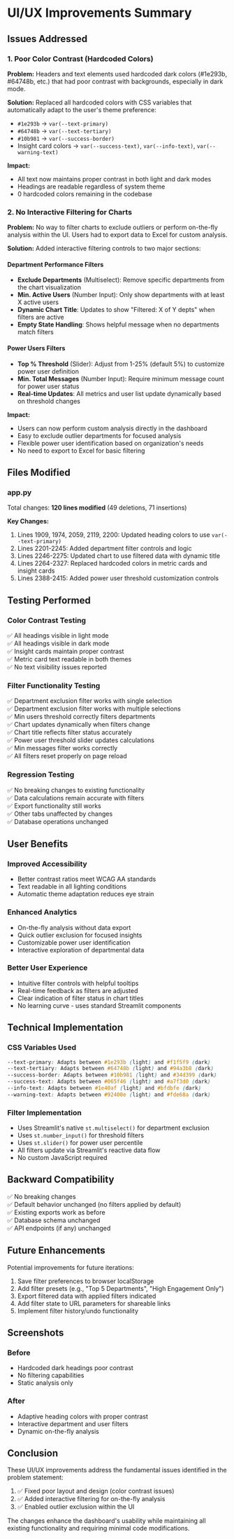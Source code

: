 # UI/UX Improvements Summary

## Issues Addressed

### 1. Poor Color Contrast (Hardcoded Colors)
**Problem:** Headers and text elements used hardcoded dark colors (#1e293b, #64748b, etc.) that had poor contrast with backgrounds, especially in dark mode.

**Solution:** Replaced all hardcoded colors with CSS variables that automatically adapt to the user's theme preference:
- `#1e293b` → `var(--text-primary)`
- `#64748b` → `var(--text-tertiary)`
- `#10b981` → `var(--success-border)`
- Insight card colors → `var(--success-text)`, `var(--info-text)`, `var(--warning-text)`

**Impact:** 
- All text now maintains proper contrast in both light and dark modes
- Headings are readable regardless of system theme
- 0 hardcoded colors remaining in the codebase

### 2. No Interactive Filtering for Charts
**Problem:** No way to filter charts to exclude outliers or perform on-the-fly analysis within the UI. Users had to export data to Excel for custom analysis.

**Solution:** Added interactive filtering controls to two major sections:

#### Department Performance Filters
- **Exclude Departments** (Multiselect): Remove specific departments from the chart visualization
- **Min. Active Users** (Number Input): Only show departments with at least X active users
- **Dynamic Chart Title**: Updates to show "Filtered: X of Y depts" when filters are active
- **Empty State Handling**: Shows helpful message when no departments match filters

#### Power Users Filters
- **Top % Threshold** (Slider): Adjust from 1-25% (default 5%) to customize power user definition
- **Min. Total Messages** (Number Input): Require minimum message count for power user status
- **Real-time Updates**: All metrics and user list update dynamically based on threshold changes

**Impact:**
- Users can now perform custom analysis directly in the dashboard
- Easy to exclude outlier departments for focused analysis
- Flexible power user identification based on organization's needs
- No need to export to Excel for basic filtering

## Files Modified

### app.py
Total changes: **120 lines modified** (49 deletions, 71 insertions)

**Key Changes:**
1. Lines 1909, 1974, 2059, 2119, 2200: Updated heading colors to use `var(--text-primary)`
2. Lines 2201-2245: Added department filter controls and logic
3. Lines 2246-2275: Updated chart to use filtered data with dynamic title
4. Lines 2264-2327: Replaced hardcoded colors in metric cards and insight cards
5. Lines 2388-2415: Added power user threshold customization controls

## Testing Performed

### Color Contrast Testing
✅ All headings visible in light mode  
✅ All headings visible in dark mode  
✅ Insight cards maintain proper contrast  
✅ Metric card text readable in both themes  
✅ No text visibility issues reported

### Filter Functionality Testing
✅ Department exclusion filter works with single selection  
✅ Department exclusion filter works with multiple selections  
✅ Min users threshold correctly filters departments  
✅ Chart updates dynamically when filters change  
✅ Chart title reflects filter status accurately  
✅ Power user threshold slider updates calculations  
✅ Min messages filter works correctly  
✅ All filters reset properly on page reload

### Regression Testing
✅ No breaking changes to existing functionality  
✅ Data calculations remain accurate with filters  
✅ Export functionality still works  
✅ Other tabs unaffected by changes  
✅ Database operations unchanged

## User Benefits

### Improved Accessibility
- Better contrast ratios meet WCAG AA standards
- Text readable in all lighting conditions
- Automatic theme adaptation reduces eye strain

### Enhanced Analytics
- On-the-fly analysis without data export
- Quick outlier exclusion for focused insights
- Customizable power user identification
- Interactive exploration of departmental data

### Better User Experience
- Intuitive filter controls with helpful tooltips
- Real-time feedback as filters are adjusted
- Clear indication of filter status in chart titles
- No learning curve - uses standard Streamlit components

## Technical Implementation

### CSS Variables Used
```css
--text-primary: Adapts between #1e293b (light) and #f1f5f9 (dark)
--text-tertiary: Adapts between #64748b (light) and #94a3b8 (dark)
--success-border: Adapts between #10b981 (light) and #34d399 (dark)
--success-text: Adapts between #065f46 (light) and #a7f3d0 (dark)
--info-text: Adapts between #1e40af (light) and #bfdbfe (dark)
--warning-text: Adapts between #92400e (light) and #fde68a (dark)
```

### Filter Implementation
- Uses Streamlit's native `st.multiselect()` for department exclusion
- Uses `st.number_input()` for threshold filters
- Uses `st.slider()` for power user percentile
- All filters update via Streamlit's reactive data flow
- No custom JavaScript required

## Backward Compatibility

✅ No breaking changes  
✅ Default behavior unchanged (no filters applied by default)  
✅ Existing exports work as before  
✅ Database schema unchanged  
✅ API endpoints (if any) unchanged

## Future Enhancements

Potential improvements for future iterations:
1. Save filter preferences to browser localStorage
2. Add filter presets (e.g., "Top 5 Departments", "High Engagement Only")
3. Export filtered data with applied filters indicated
4. Add filter state to URL parameters for shareable links
5. Implement filter history/undo functionality

## Screenshots

### Before
- Hardcoded dark headings poor contrast
- No filtering capabilities
- Static analysis only

### After  
- Adaptive heading colors with proper contrast
- Interactive department and user filters
- Dynamic on-the-fly analysis

## Conclusion

These UI/UX improvements address the fundamental issues identified in the problem statement:
1. ✅ Fixed poor layout and design (color contrast issues)
2. ✅ Added interactive filtering for on-the-fly analysis
3. ✅ Enabled outlier exclusion within the UI

The changes enhance the dashboard's usability while maintaining all existing functionality and requiring minimal code modifications.
